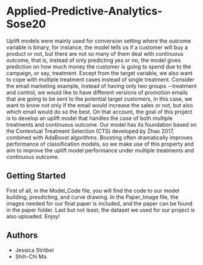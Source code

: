 # Applied-Predictive-Analytics-Sose20

Uplift models were mainly used for conversion setting where the outcome variable is binary, for instance, the model tells us if a customer will buy a product or not, but there are not so many of them deal with continuous outcome, that is, instead of only predicting yes or no, the model gives prediction on how much money the customer is going to spend due to the campaign, or say, treatment. Except from the target variable, we also want to cope with multiple treatment cases instead of single treatment. Consider the email marketing example, instead of having only two groups --treatment and control, we would like to have different versions of promotion emails that are going to be sent to the potential target customers, in this case, we want to know not only if the email would increase the sales or not, but also which email would do so the best.
On that account, the goal of this project is to develop an uplift model that handles the case of both multiple treatments and continuous outcome. Our model has its foundation based on the Contextual Treatment Selection (CTS) developed by Zhao 2017,  combined with AdaBoost algorithms. Boosting often dramatically improves performance of classification models, so we make use of this property and aim to improve the uplift model performance under multiple treatments and continuous outcome.

## Getting Started
First of all, in the Model_Code file, you will find the code to our model building, presdicting, and curve drawing.
In the Paper_Image file, the images needed for our final paper is included, and the paper can be found in the paper folder.
Last but not least, the dataset we used for our project is also uploaded. Enjoy!

## Authors

* Jessica Ströbel
* Shih-Chi Ma
